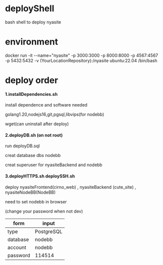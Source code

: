 # deployShell

bash shell to deploy nyasite

# environment

docker run -it --name="nyasite" -p 3000:3000 -p 8000:8000 -p 4567:4567  -p 5432:5432  -v (YourLocationRepository):/nyasite ubuntu:22.04 /bin/bash

# deploy order

#### 1.installDependencies.sh

install dependence and software needed

golang1.20,nodejs16,git,pgsql,libvips(for nodebb)

wget(can uninstall after deploy)

#### 2.deployDB.sh (on not root)

run deployDB.sql

creat database dbs nodebb

creat superuser for nyasiteBackend and nodebb

#### 3.deployHTTPS.sh deploySSH.sh

deploy nyasiteFrontend(cirno_web) , nyasiteBackend (cute_site) , nyasiteNodeBB(NodeBB)

need to set nodebb in browser

(change your password when not dev)

| form     | input      |
| -------- | ---------- |
| type     | PostgreSQL |
| database | nodebb     |
| account  | nodebb     |
| password | 114514     |
